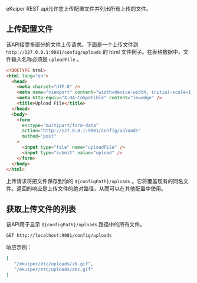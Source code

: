 eKuiper REST api允许您上传配置文件并列出所有上传的文件。

## 上传配置文件

该API接受多部分的文件上传请求。下面是一个上传文件到 `http://127.0.0.1:9081/config/uploads` 的 html 文件例子。在表格数据中，文件输入名称必须是 `uploadFile` 。

```html
<!DOCTYPE html>
<html lang="en">
  <head>
    <meta charset="UTF-8" />
    <meta name="viewport" content="width=device-width, initial-scale=1.0" />
    <meta http-equiv="X-UA-Compatible" content="ie=edge" />
    <title>Upload File</title>
  </head>
  <body>
    <form
      enctype="multipart/form-data"
      action="http://127.0.0.1:9081/config/uploads"
      method="post"
    >
      <input type="file" name="uploadFile" />
      <input type="submit" value="upload" />
    </form>
  </body>
</html>
```

上传请求将把文件保存到你的 `${configPath}/uploads` 。它将覆盖现有的同名文件。返回的响应是上传文件的绝对路径，从而可以在其他配置中使用。

## 获取上传文件的列表

该API用于显示 `${configPath}/uploads` 路径中的所有文件。

```shell
GET http://localhost:9081/config/uploads
```

响应示例：

```json
[
   "/ekuiper/etc/uploads/zk.gif",
   "/ekuiper/etc/uploads/abc.gif"
]
```